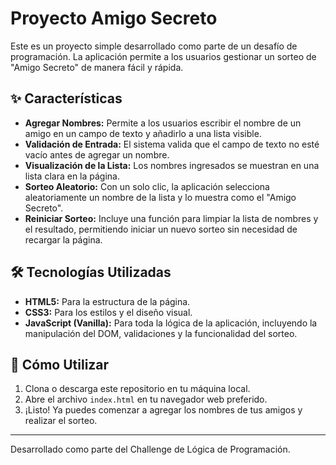 # Proyecto Amigo Secreto

Este es un proyecto simple desarrollado como parte de un desafío de programación. La aplicación permite a los usuarios gestionar un sorteo de "Amigo Secreto" de manera fácil y rápida.

## ✨ Características

- **Agregar Nombres:** Permite a los usuarios escribir el nombre de un amigo en un campo de texto y añadirlo a una lista visible.
- **Validación de Entrada:** El sistema valida que el campo de texto no esté vacío antes de agregar un nombre.
- **Visualización de la Lista:** Los nombres ingresados se muestran en una lista clara en la página.
- **Sorteo Aleatorio:** Con un solo clic, la aplicación selecciona aleatoriamente un nombre de la lista y lo muestra como el "Amigo Secreto".
- **Reiniciar Sorteo:** Incluye una función para limpiar la lista de nombres y el resultado, permitiendo iniciar un nuevo sorteo sin necesidad de recargar la página.

## 🛠️ Tecnologías Utilizadas

- **HTML5:** Para la estructura de la página.
- **CSS3:** Para los estilos y el diseño visual.
- **JavaScript (Vanilla):** Para toda la lógica de la aplicación, incluyendo la manipulación del DOM, validaciones y la funcionalidad del sorteo.

## 🚀 Cómo Utilizar

1.  Clona o descarga este repositorio en tu máquina local.
2.  Abre el archivo `index.html` en tu navegador web preferido.
3.  ¡Listo! Ya puedes comenzar a agregar los nombres de tus amigos y realizar el sorteo.

---
Desarrollado como parte del Challenge de Lógica de Programación.